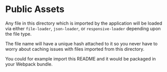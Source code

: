 # Public Assets

Any file in this directory which is imported by the application will be loaded via 
either `file-loader`, `json-loader`, or `responsive-loader` depending upon the file type.

The file name will have a unique hash attached to it so you never have to worry about caching 
issues with files imported from this directory.

You could for example import this README and it would be packaged in your Webpack bundle. 